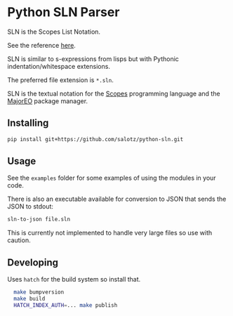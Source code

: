 # Python SLN Parser

SLN is the Scopes List Notation.

See the reference
[here](https://scopes.readthedocs.io/en/latest/dataformat/).

SLN is similar to s-expressions from lisps but with Pythonic
indentation/whitespace extensions.

The preferred file extension is `*.sln`.

SLN is the textual notation for the
[Scopes](https://sr.ht/~duangle/scopes/) programming language and the
[MajorEO](https://hg.sr.ht/~duangle/majoreo) package manager.

## Installing

```sh
pip install git+https://github.com/salotz/python-sln.git
```

## Usage

See the `examples` folder for some examples of using the modules in
your code.

There is also an executable available for conversion to JSON that
sends the JSON to stdout:

```sh
sln-to-json file.sln
```

This is currently not implemented to handle very large files so use
with caution.

## Developing

Uses `hatch` for the build system so install that.

```sh
  make bumpversion
  make build
  HATCH_INDEX_AUTH=... make publish
```
